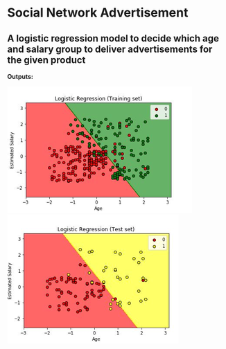 
# Social Network Advertisement
## A logistic regression model to decide which age and salary group to deliver advertisements for the given product

**Outputs:**

<img src="https://github.com/aditcrey/Machine-Learning-Projects/blob/master/Social_Network_Ads_Model-LogisticRegModel/Capture.JPG"/>
<img src="https://github.com/aditcrey/Machine-Learning-Projects/blob/master/Social_Network_Ads_Model-LogisticRegModel/Capture1.JPG"/>

